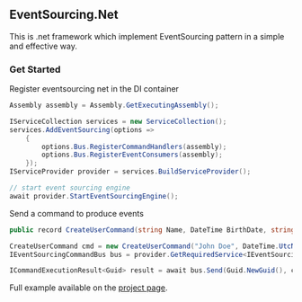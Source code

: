 ## EventSourcing.Net

This is .net framework which implement EventSourcing pattern in a simple and effective way.

### Get Started

Register eventsourcing net in the DI container

```csharp
Assembly assembly = Assembly.GetExecutingAssembly();

IServiceCollection services = new ServiceCollection();
services.AddEventSourcing(options =>
    {
        options.Bus.RegisterCommandHandlers(assembly);
        options.Bus.RegisterEventConsumers(assembly);
    });
IServiceProvider provider = services.BuildServiceProvider();

// start event sourcing engine
await provider.StartEventSourcingEngine();
```

Send a command to produce events

```csharp
public record CreateUserCommand(string Name, DateTime BirthDate, string PhoneNumber) : ICommand;
```

```csharp
CreateUserCommand cmd = new CreateUserCommand("John Doe", DateTime.UtcNow, "123-456-789");
IEventSourcingCommandBus bus = provider.GetRequiredService<IEventSourcingCommandBus>();

ICommandExecutionResult<Guid> result = await bus.Send(Guid.NewGuid(), cmd);
```

Full example available on the [project page](https://github.com/hmspns/eventsourcing.net).
